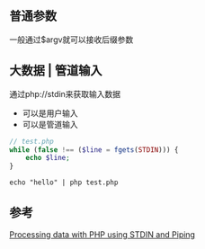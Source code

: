## 普通参数
一般通过$argv就可以接收后缀参数

## 大数据 | 管道输入
通过php://stdin来获取输入数据
* 可以是用户输入
* 可以是管道输入
```php
// test.php
while (false !== ($line = fgets(STDIN))) {
    echo $line;
}
```
```shell
echo "hello" | php test.php
```

## 参考
[Processing data with PHP using STDIN and Piping](http://www.gregfreeman.io/2013/processing-data-with-php-using-stdin-and-piping/)
